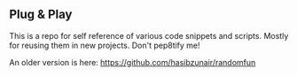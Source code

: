 ## Plug & Play

This is a repo for self reference of various code snippets and scripts. Mostly for reusing them in new projects. Don't pep8tify me!

An older version is here: https://github.com/hasibzunair/randomfun
